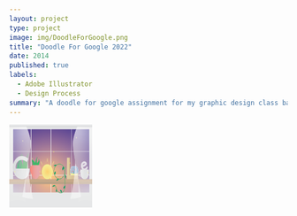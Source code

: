 ```yaml
---
layout: project
type: project
image: img/DoodleForGoogle.png
title: "Doodle For Google 2022"
date: 2014
published: true
labels:
  - Adobe Illustrator
  - Design Process
summary: "A doodle for google assignment for my graphic design class back in highschool 2022"
---
```


<img class="img-fluid" src="../img/DoodleForGoogle.png" width="150px" height="150px">

